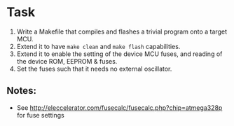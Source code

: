 # Task

1. Write a Makefile that compiles and flashes a trivial program onto a target MCU.
2. Extend it to have ```make clean``` and ```make flash``` capabilities.
3. Extend it to enable the setting of the device MCU fuses, and reading of the device ROM, EEPROM & fuses.
4. Set the fuses such that it needs no external oscillator.


## Notes:

* See http://eleccelerator.com/fusecalc/fusecalc.php?chip=atmega328p for fuse settings
